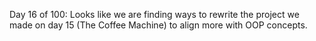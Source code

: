 Day 16 of 100:
Looks like we are finding ways to rewrite the project we made on day 15 (The Coffee Machine) to align more with OOP concepts.